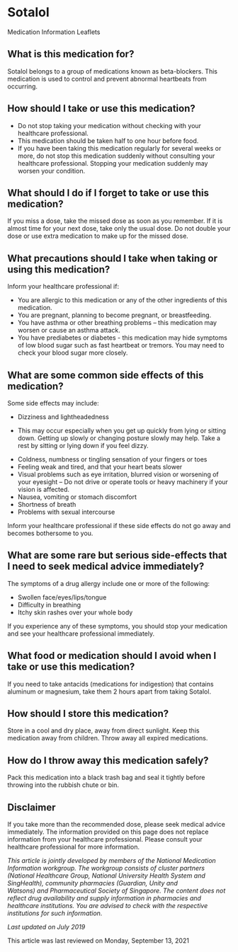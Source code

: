 # Sotalol

Medication Information Leaflets

What is this medication for?
----------------------------

Sotalol belongs to a group of medications known as beta-blockers. This medication is used to control and prevent abnormal heartbeats from occurring.

How should I take or use this medication?
-----------------------------------------

* Do not stop taking your medication without checking with your healthcare professional.
* This medication should be taken half to one hour before food.
* If you have been taking this medication regularly for several weeks or more, do not stop this medication suddenly without consulting your healthcare professional. Stopping your medication suddenly may worsen your condition.

What should I do if I forget to take or use this medication?
------------------------------------------------------------

If you miss a dose, take the missed dose as soon as you remember. If it is almost time for your next dose, take only the usual dose. Do not double your dose or use extra medication to make up for the missed dose.

What precautions should I take when taking or using this medication?
--------------------------------------------------------------------

Inform your healthcare professional if:

* You are allergic to this medication or any of the other ingredients of this medication.
* You are pregnant, planning to become pregnant, or breastfeeding.
* You have asthma or other breathing problems – this medication may worsen or cause an asthma attack.
* You have prediabetes or diabetes - this medication may hide symptoms of low blood sugar such as fast heartbeat or tremors. You may need to check your blood sugar more closely.

What are some common side effects of this medication?
-----------------------------------------------------

Some side effects may include:

* Dizziness and lightheadedness

+ This may occur especially when you get up quickly from lying or sitting down. Getting up slowly or changing posture slowly may help. Take a rest by sitting or lying down if you feel dizzy.

* Coldness, numbness or tingling sensation of your fingers or toes
* Feeling weak and tired, and that your heart beats slower
* Visual problems such as eye irritation, blurred vision or worsening of your eyesight – Do not drive or operate tools or heavy machinery if your vision is affected.
* Nausea, vomiting or stomach discomfort
* Shortness of breath
* Problems with sexual intercourse

Inform your healthcare professional if these side effects do not go away and becomes bothersome to you.

What are some rare but serious side-effects that I need to seek medical advice immediately?
-------------------------------------------------------------------------------------------

The symptoms of a drug allergy include one or more of the following:

* Swollen face/eyes/lips/tongue
* Difficulty in breathing
* Itchy skin rashes over your whole body

If you experience any of these symptoms, you should stop your medication and see your healthcare professional immediately.

What food or medication should I avoid when I take or use this medication?
--------------------------------------------------------------------------

If you need to take antacids (medications for indigestion) that contains aluminum or magnesium, take them 2 hours apart from taking Sotalol.

How should I store this medication?
-----------------------------------

Store in a cool and dry place, away from direct sunlight. Keep this medication away from children. Throw away all expired medications.

How do I throw away this medication safely?
-------------------------------------------

Pack this medication into a black trash bag and seal it tightly before throwing into the rubbish chute or bin.

Disclaimer
----------

If you take more than the recommended dose, please seek medical advice immediately. The information provided on this page does not replace information from your healthcare professional. Please consult your healthcare professional for more information.

*This article is jointly developed by members of the National Medication Information workgroup. The workgroup consists of cluster partners (National Healthcare Group, National University Health System and SingHealth), community pharmacies (Guardian, Unity and Watsons) and Pharmaceutical Society of Singapore. The content does not reflect drug availability and supply information in pharmacies and healthcare institutions. You are advised to check with the respective institutions for such information.*

*Last updated on July 2019*

This article was last reviewed on
Monday, September 13, 2021